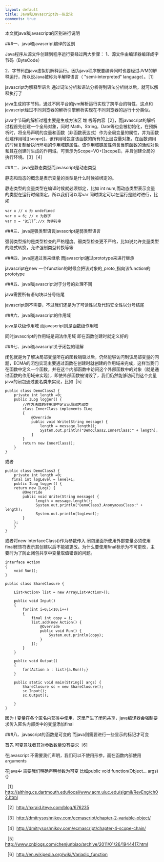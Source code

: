 ```yaml
---
layout: default
title: Java和Javascript的一些比较
comments: true
---
```


本文就java和javascript的区别进行说明

###一、java和javascript编译的区别

Java程序从源文件创建到程序运行要经过两大步骤：
1、源文件由编译器编译成字节码（ByteCode）

2、字节码由java虚拟机解释运行。因为java程序既要编译同时也要经过JVM的解释运行，所以说Java被称为半解释语言（ "semi-interpreted" language）。［1］

javascript为解释型语言 通过词法分析和语法分析得到语法分析树以后，就可以解释执行了

java生成的字节码，通过不同平台的jvm解析运行实现了跨平台的特性，这点和javascript经过不同浏览器的解析引擎解析实现在不同浏览器的运行十分类似。

java字节码的解析过程主要是生成方法区 堆 栈等内容［2］，而javascript的解析过程首先创建一个全局对象，同时 Math，String，Date等也会被初始化，在预解析时，将全局声明的变量和函数（非函数表达式）作为全局变量的属性，并为函数创建作用域[[scope]]，该作用域包含该函数的所有的上层变量对象。在函数调用的时候复制给执行环境的作用域链属性。该作用域链属性包含当前函数的活动对象和其在创建时生成的作用域。可表示为Scope=VO+[[scope]]。并且创建全局的执行环境。［3］［4］

###二、java是静态类型而javascript是动态类型

静态和动态的概念是表示变量的类型是什么时候被绑定的。

静态类型的变量类型在编译时候就必须绑定，比如 int num;而动态类型表示变量的类型在运行时候绑定，所以我们可以写var 同时绑定可以在运行是随时进行，比如

```
var x // x 为 undefined
var x = 6; // x 为数字
var x = "Bill”;//x 为字符串
```

###三、java是强类型语言javascript是弱类型语言

强弱类型指的是类型检查的严格程度。弱类型检查更不严格，比如说允许变量类型的隐式转换，允许强制类型转换等等

###四、java是通过类来继承 而javascript通过prototype来进行继承

javascript在new 一个function的时候会把该对象的_proto_指向该function的prototype

###五、java和javascript对于分号的处理不同

java需要所有语句块以分号结尾

javascript则不需要，不过我们还是为了可读性以及代码安全性以分号结尾

###六、java和javascript的作用域

java是块级作用域 而javascript则是函数级作用域

同时javascript的作用域是词法作用域 即在函数创建时就定义好的

###七、java和javascript关于闭包的理解

闭包就是为了解决局部变量所在的函数销毁以后，仍然能够访问到该局部变量的问题，ECMA的闭包实现主要通过函数在创建时就创建的作用域来完成，这样当我们在函数中定义一个函数，并在这个内部函数中访问这个外部函数中的对象（就是通过函数的作用域来实现），即使外部函数被销毁了，我们仍然能够访问到这个变量
java的闭包通过匿名类来实现，比如［5］

```
public class DemoClass2 {
	private int length =0;
	public ILog logger() {
	    //在方法体的作用域中定义此局部内部类
	    class InnerClass implements ILog
	    {
	        @Override
	        public void Write(String message) {
	            length = message.length();
	            System.out.println("DemoClass2.InnerClass:" + length);
	        }
	    }
	    return new InnerClass();
	}
}
```

或者

```
public class DemoClass3 {
    private int length =0;
   final int logLevel = level+1;
    public ILog logger() {
    return new ILog() {
        @Override
        public void Write(String message) {
              length = message.length();
              System.out.println("DemoClass3.AnonymousClass:" + length);
              System.out.println(logLevel);   
        }
    };
    }
}
```

或者将new InterfaceClass()作为参数传入
闭包里面所使用外部变量必须使用final修饰符表示其创建以后不能被更改。为什么要使用final标示为不可更改，主要时为了防止闭包共享中变量取值错误的问题。

```
interface Action
{
    void Run();
}

public class ShareClosure {

    List<Action> list = new ArrayList<Action>();
   
    public void Input()
    {
        for(int i=0;i<10;i++)
        {
            final int copy = i;
            list.add(new Action() {   
                @Override
                public void Run() {
                    System.out.println(copy);
                }
            });
        }
    }
   
    public void Output()
    {
        for(Action a : list){a.Run();}
    }
   
    public static void main(String[] args) {
        ShareClosure sc = new ShareClosure();
        sc.Input();
        sc.Output();

    }
}
```

因为 i 变量在各个匿名内部类中使用，这里产生了闭包共享，java编译器会强制要求传入匿名内部类中的变量添加final

###八、javascript的函数是可变的 而java则需要进行一些显示的标记才可变

首先 可变意味者其对参数数量没有要求［6］

在javascript 不需要我们声明，我们可以不使用形参，而在函数内部使用arguments

在java中 需要我们明确声明参数为可变 比如public void function(Object... args){}

［1］http://althing.cs.dartmouth.edu/local/www.acm.uiuc.edu/sigmil/RevEng/ch02.html

［2］http://hxraid.iteye.com/blog/676235

［3］http://dmitrysoshnikov.com/ecmascript/chapter-2-variable-object/

［4］http://dmitrysoshnikov.com/ecmascript/chapter-4-scope-chain/

［5］http://www.cnblogs.com/chenjunbiao/archive/2011/01/26/1944417.html

［6］http://en.wikipedia.org/wiki/Variadic_function